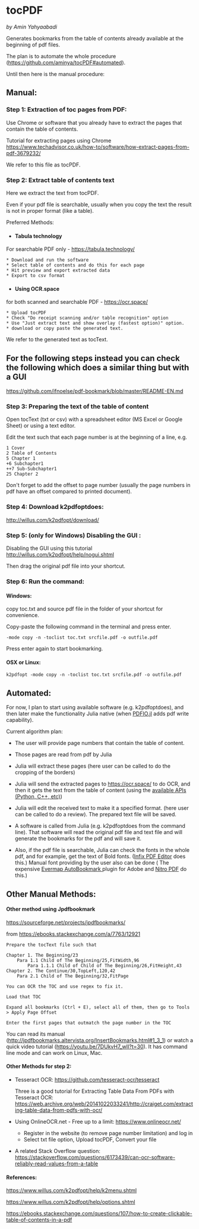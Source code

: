 # tocPDF
*by Amin Yahyaabadi*

Generates bookmarks from the table of contents already available at the beginning of pdf files.

 The plan is to automate the whole procedure (https://github.com/aminya/tocPDF#automated).


 Until then here is the manual procedure:
## Manual:
### Step 1:  Extraction of toc pages from PDF:
Use Chrome or software that you already have to extract the pages that contain the table of contents.

Tutorial for extracting pages using Chrome
https://www.techadvisor.co.uk/how-to/software/how-extract-pages-from-pdf-3679232/

We refer to this file as tocPDF.

### Step 2: Extract table of contents text
Here we extract the text from tocPDF.

Even if your pdf file is searchable, usually when you copy the text the result is not in proper format (like a table).

Preferred Methods:

* ####  Tabula technology
For searchable PDF only -  https://tabula.technology/

	* Download and run the software
	* Select table of contents and do this for each page
	* Hit preview and export extracted data
	* Export to csv format

* #### Using OCR.space
for both scanned and searchable PDF -  https://ocr.space/

	* Upload tocPDF
	* Check "Do receipt scanning and/or table recognition" option
	* Use "Just extract text and show overlay (fastest option)" option.
	* download or copy paste the generated text.


We refer to the generated text as tocText.


## For the following steps instead you can check the following which does a similar thing but with a GUI 
https://github.com/ifnoelse/pdf-bookmark/blob/master/README-EN.md

### Step 3: Preparing the text of the table of content

Open tocText (txt or csv) with a spreadsheet editor (MS Excel or Google Sheet) or using a text editor.

Edit the text such that each page number is at the beginning of a line, e.g.
```
1 Cover
2 Table of Contents
5 Chapter 1
+6 Subchapter1
++7 Sub-Subchapter1
25 Chapter 2
```
Don't forget to add the offset to page number (usually the page numbers in pdf have an offset compared to printed document).

### Step 4: Download k2pdfoptdoes:
http://willus.com/k2pdfopt/download/

### Step 5: (only for Windows) Disabling the GUI :

Disabling the GUI using this tutorial
http://willus.com/k2pdfopt/help/nogui.shtml

Then drag the original pdf file into your shortcut.


### Step 6: Run the command:
#### Windows:
copy toc.txt and source pdf file in the folder of your shortcut for convenience.

Copy-paste the following command in the terminal and press enter.
```
-mode copy -n -toclist toc.txt srcfile.pdf -o outfile.pdf
```
Press enter again to start bookmarking.

#### OSX or Linux:
```
k2pdfopt -mode copy -n -toclist toc.txt srcfile.pdf -o outfile.pdf
```


## Automated:

For now, I plan to start using available software (e.g. k2pdfoptdoes), and then later make the functionality Julia native (when [PDFIO.jl](https://github.com/sambitdash/PDFIO.jl/issues/66) adds pdf write capability).

Current algorithm plan:
* The user will provide page numbers that contain the table of content.
* Those pages are read from pdf by Julia
* Julia will extract these pages (here user can be called to do the cropping of the borders)
* Julia will send the extracted pages to https://ocr.space/ to do OCR, and then it gets the text from the table of content (using the [available APIs (Python, C++, etc)](https://ocr.space/ocrapi))
* Julia will edit the received text to make it a specified format. (here user can be called to do a review). The prepared text file will be saved.
* A software is called from Julia (e.g. k2pdfoptdoes from the command line). That software will read the original pdf file and text file and will generate the bookmarks for the pdf and will save it.


* Also, if the pdf file is searchable, Julia can check the fonts in the whole pdf, and for example, get the text of Bold fonts. ([Infix PDF Editor](https://www.iceni.com/blog/how-to-bookmark-pages-in-a-pdf/) does this.) Manual font providing by the user also can be done ( The expensive [Evermap AutoBookmark ](https://www.evermap.com/autobookmark.asp) plugin for Adobe and [Nitro PDF](https://www.gonitro.com/) do this.)


## Other Manual Methods:
#### Other method using Jpdfbookmark
https://sourceforge.net/projects/jpdfbookmarks/

from https://ebooks.stackexchange.com/a/7763/12921

    Prepare the tocText file such that

    Chapter 1. The Beginning/23
        Para 1.1 Child of The Beginning/25,FitWidth,96
            Para 1.1.1 Child of Child of The Beginning/26,FitHeight,43
    Chapter 2. The Continue/30,TopLeft,120,42
        Para 2.1 Child of The Beginning/32,FitPage

    You can OCR the TOC and use regex to fix it.

    Load that TOC

    Expand all bookmarks (Ctrl + E), select all of them, then go to Tools > Apply Page Offset

    Enter the first pages that outmatch the page number in the TOC

You can read its manual (http://jpdfbookmarks.altervista.org/InsertBookmarks.html#1_3_1) or watch a quick video tutorial (https://youtu.be/7DUkvH7_wII?t=30). It has command line mode and can work on Linux, Mac.

#### Other Methods for step 2:

* Tesseract OCR:
	https://github.com/tesseract-ocr/tesseract

	Three is a good tutorial for Extracting Table Data From PDFs with Tesseract OCR:
	https://web.archive.org/web/20141022033241/http://craiget.com/extracting-table-data-from-pdfs-with-ocr/

* Using OnlineOCR.net - Free up to a limit:
https://www.onlineocr.net/

	* Register in the website (to remove page number limitation) and log in
	* Select txt file option, Upload tocPDF, Convert your file

* A related Stack Overflow question:
https://stackoverflow.com/questions/6173439/can-ocr-software-reliably-read-values-from-a-table

#### References:

https://www.willus.com/k2pdfopt/help/k2menu.shtml

https://www.willus.com/k2pdfopt/help/options.shtml


https://ebooks.stackexchange.com/questions/107/how-to-create-clickable-table-of-contents-in-a-pdf
